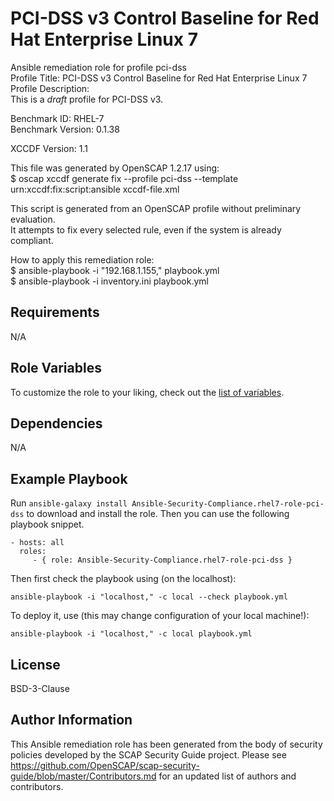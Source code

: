 PCI-DSS v3 Control Baseline for Red Hat Enterprise Linux 7
=========

Ansible remediation role for profile pci-dss  
Profile Title:  PCI-DSS v3 Control Baseline for Red Hat Enterprise Linux 7  
Profile Description:  
This is a *draft* profile for PCI-DSS v3.  
  
Benchmark ID:  RHEL-7  
Benchmark Version:  0.1.38  
  
XCCDF Version:  1.1  
  
This file was generated by OpenSCAP 1.2.17 using:  
	$ oscap xccdf generate fix --profile pci-dss --template urn:xccdf:fix:script:ansible xccdf-file.xml   
  
This script is generated from an OpenSCAP profile without preliminary evaluation.  
It attempts to fix every selected rule, even if the system is already compliant.  
  
How to apply this remediation role:  
$ ansible-playbook -i "192.168.1.155," playbook.yml  
$ ansible-playbook -i inventory.ini playbook.yml

Requirements
------------

N/A

Role Variables
--------------

To customize the role to your liking, check out the [list of variables](vars/main.yml).

Dependencies
------------

N/A

Example Playbook
----------------

Run `ansible-galaxy install Ansible-Security-Compliance.rhel7-role-pci-dss` to
download and install the role. Then you can use the following playbook snippet.


    - hosts: all
      roles:
         - { role: Ansible-Security-Compliance.rhel7-role-pci-dss }


Then first check the playbook using (on the localhost):

    ansible-playbook -i "localhost," -c local --check playbook.yml

To deploy it, use (this may change configuration of your local machine!):

    ansible-playbook -i "localhost," -c local playbook.yml


License
-------

BSD-3-Clause

Author Information
------------------

This Ansible remediation role has been generated from the body of security policies developed by the SCAP Security Guide project. Please see https://github.com/OpenSCAP/scap-security-guide/blob/master/Contributors.md for an updated list of authors and contributors.
